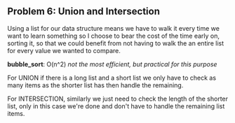 Problem 6: Union and Intersection
------------

Using a list for our data structure means we have to walk it every time we want to learn something so I choose to bear the cost of the time early on, sorting it, so that we could benefit from not having to walk the an entire list for every value we wanted to compare.

**bubble_sort**: O(n^2)
*not the most efficient, but practical for this purpose*   

For UNION if there is a long list and a short list we only have to check as many items as the shorter list has then handle the remaining.

For INTERSECTION, similarly we just need to check the length of the shorter list, only in this case we're done and don't have to handle the remaining list items. 